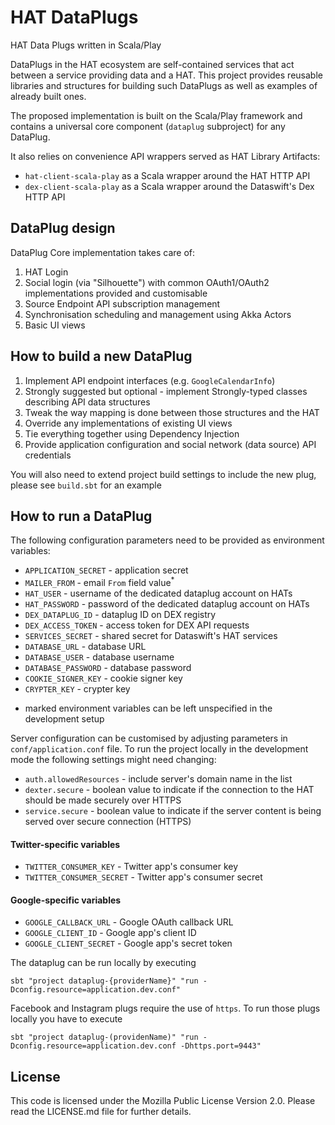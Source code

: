 # HAT DataPlugs

HAT Data Plugs written in Scala/Play

DataPlugs in the HAT ecosystem are self-contained services that act
between a service providing data and a HAT. This project provides
reusable libraries and structures for building such DataPlugs as well as
examples of already built ones.

The proposed implementation is built on the Scala/Play framework and
contains a universal core component (`dataplug` subproject) for any DataPlug.

It also relies on convenience API wrappers served as HAT Library Artifacts:

- `hat-client-scala-play` as a Scala wrapper around the HAT HTTP API
- `dex-client-scala-play` as a Scala wrapper around the Dataswift's Dex HTTP API

## DataPlug design

DataPlug Core implementation takes care of:
1. HAT Login
2. Social login (via "Silhouette") with common OAuth1/OAuth2 implementations provided and customisable
3. Source Endpoint API subscription management
4. Synchronisation scheduling and management using Akka Actors
5. Basic UI views

## How to build a new DataPlug

1. Implement API endpoint interfaces (e.g. `GoogleCalendarInfo`)
2. Strongly suggested but optional - implement Strongly-typed classes describing API data structures
3. Tweak the way mapping is done between those structures and the HAT
4. Override any implementations of existing UI views
5. Tie everything together using Dependency Injection
6. Provide application configuration and social network (data source) API credentials

You will also need to extend project build settings to include the new plug, please see `build.sbt` for an example

## How to run a DataPlug

The following configuration parameters need to be provided as environment variables:

- `APPLICATION_SECRET` - application secret
- `MAILER_FROM` - email `From` field value<sup>*</sup>
- `HAT_USER` - username of the dedicated dataplug account on HATs
- `HAT_PASSWORD` - password of the dedicated dataplug account on HATs
- `DEX_DATAPLUG_ID` - dataplug ID on DEX registry
- `DEX_ACCESS_TOKEN` - access token for DEX API requests
- `SERVICES_SECRET` - shared secret for Dataswift's HAT services
- `DATABASE_URL` - database URL
- `DATABASE_USER` - database username
- `DATABASE_PASSWORD` - database password
- `COOKIE_SIGNER_KEY` - cookie signer key
- `CRYPTER_KEY` - crypter key

* marked environment variables can be left unspecified in the development setup

Server configuration can be customised by adjusting parameters in `conf/application.conf` file. To run the project
 locally in the development mode the following settings might need changing:
- `auth.allowedResources` - include server's domain name in the list
- `dexter.secure` - boolean value to indicate if the connection to the HAT should be made securely over HTTPS
- `service.secure` - boolean value to indicate if the server content is being served over secure connection (HTTPS)

#### Twitter-specific variables

- `TWITTER_CONSUMER_KEY` - Twitter app's consumer key
- `TWITTER_CONSUMER_SECRET` - Twitter app's consumer secret


#### Google-specific variables

- `GOOGLE_CALLBACK_URL` - Google OAuth callback URL
- `GOOGLE_CLIENT_ID` - Google app's client ID
- `GOOGLE_CLIENT_SECRET` - Google app's secret token

The dataplug can be run locally by executing

    sbt "project dataplug-{providerName}" "run -Dconfig.resource=application.dev.conf"

Facebook and Instagram plugs require the use of `https`. To run those plugs locally you have to execute

    sbt "project dataplug-(providenName)" "run -Dconfig.resource=application.dev.conf -Dhttps.port=9443"

## License

This code is licensed under the Mozilla Public License Version 2.0.
Please read the LICENSE.md file for further details.
